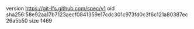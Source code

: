 version https://git-lfs.github.com/spec/v1
oid sha256:58e92aa17b7123aecf0841359e17cdc301c973fd0c3f6c121a80387ec26a5b50
size 1469
